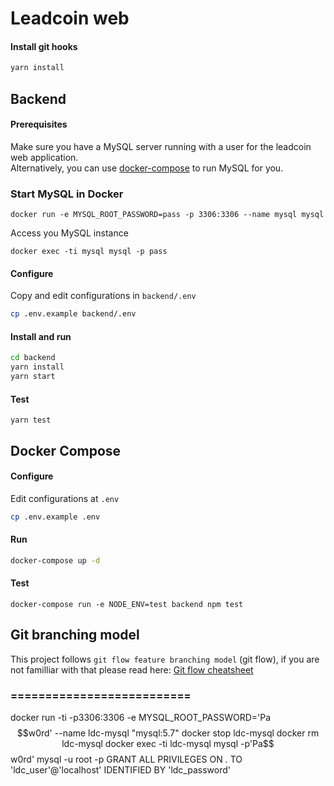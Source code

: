 # Leadcoin web

#### Install git hooks

```bash
yarn install
```

## Backend

#### Prerequisites

Make sure you have a MySQL server running with a user for the leadcoin web application.  
Alternatively, you can use [docker-compose](#docker-compose) to run MySQL for you.

### Start MySQL in Docker

    docker run -e MYSQL_ROOT_PASSWORD=pass -p 3306:3306 --name mysql mysql

Access you MySQL instance

    docker exec -ti mysql mysql -p pass

#### Configure

Copy and edit configurations in `backend/.env`

```bash
cp .env.example backend/.env
```

#### Install and run

```bash
cd backend
yarn install
yarn start
```

#### Test

```
yarn test
```

## Docker Compose

#### Configure

Edit configurations at `.env`

```bash
cp .env.example .env
```

#### Run

```bash
docker-compose up -d
```

#### Test

```
docker-compose run -e NODE_ENV=test backend npm test
```

## Git branching model

This project follows `git flow feature branching model` (git flow), if you are not familliar with that please read here: [Git flow cheatsheet](https://danielkummer.github.io/git-flow-cheatsheet/)

### ==========================

docker run -ti -p3306:3306 -e MYSQL_ROOT_PASSWORD='Pa$$w0rd' --name ldc-mysql "mysql:5.7"
docker stop ldc-mysql
docker rm ldc-mysql
docker exec -ti ldc-mysql mysql -p'Pa$$w0rd'
mysql -u root -p
GRANT ALL PRIVILEGES ON _._ TO 'ldc_user'@'localhost' IDENTIFIED BY 'ldc_password'
